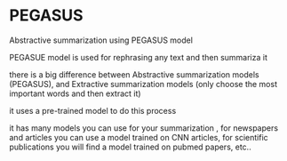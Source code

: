 # PEGASUS
Abstractive summarization using PEGASUS model

PEGASUE model is used for rephrasing any text and then summariza it

there is a big difference between Abstractive summarization models (PEGASUS), and Extractive summarization models (only choose the most important words and then extract it)

it uses a pre-trained model to do this process 

it has many models you can use for your summarization , for newspapers and articles you can use a model trained on CNN articles, for scientific publications you will find 
a model trained on pubmed papers, etc..
